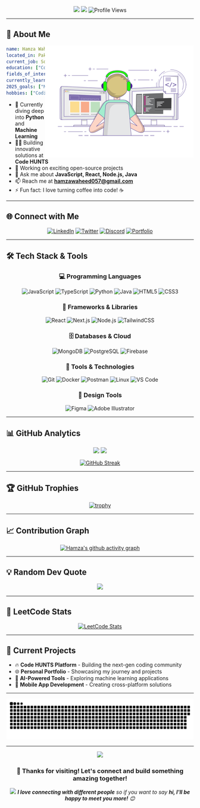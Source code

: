 <div align="center">
  
<!-- Header Animation -->
<img src="https://capsule-render.vercel.app/api?type=waving&color=gradient&customColorList=6,11,20&height=180&section=header&text=Hamza%20Waheed&fontSize=42&fontColor=fff&animation=twinkling&fontAlignY=32&desc=Software%20Engineer%20%7C%20CEO%20at%20Code%20HUNTS&descAlignY=51&descAlign=50"/>

<!-- Typing Animation -->
<img src="https://readme-typing-svg.herokuapp.com/?lines=Full-Stack+Developer;Software+Engineer;CEO+at+Code+HUNTS;Open+Source+Enthusiast;Problem+Solver&font=Fira%20Code&center=true&width=440&height=45&color=F75C7E&vCenter=true&pause=1000&size=22" />

<!-- Profile Views Counter -->
<img src="https://komarev.com/ghpvc/?username=hmzi67&label=Profile%20Views&color=brightgreen&style=flat-square" alt="Profile Views" />

</div>

---

## 🚀 About Me

<img align="right" alt="Coding" width="400" src="https://raw.githubusercontent.com/devSouvik/devSouvik/master/gif3.gif">

```yaml
name: Hamza Waheed
located_in: Pakistan
current_job: Software Engineer & CEO at Code HUNTS
education: ["Computer Science", "Software Engineering"]
fields_of_interests: ["Web Development", "Mobile Apps", "AI/ML", "Open Source"]
currently_learning: ["Python", "Machine Learning", "Cloud Technologies"]
2025_goals: ["Master Python", "Contribute to Open Source", "Build Amazing Projects"]
hobbies: ["Coding", "Gaming", "Reading Tech Blogs", "Community Building"]
```

- 🌱 Currently diving deep into **Python** and **Machine Learning**
- 👨‍💻 Building innovative solutions at **Code HUNTS**
- 🔭 Working on exciting open-source projects
- 💬 Ask me about **JavaScript, React, Node.js, Java**
- 📫 Reach me at **hamzawaheed057@gmail.com**
- ⚡ Fun fact: I love turning coffee into code! ☕

---

## 🌐 Connect with Me

<div align="center">

[![LinkedIn](https://img.shields.io/badge/LinkedIn-0077B5?style=for-the-badge&logo=linkedin&logoColor=white)](https://www.linkedin.com/in/hmzi67)
[![Twitter](https://img.shields.io/badge/Twitter-1DA1F2?style=for-the-badge&logo=twitter&logoColor=white)](https://twitter.com/hmzi67)
[![Discord](https://img.shields.io/badge/Discord-7289DA?style=for-the-badge&logo=discord&logoColor=white)](https://discord.gg/codehunts)
[![Portfolio](https://img.shields.io/badge/Portfolio-FF5722?style=for-the-badge&logo=google-chrome&logoColor=white)](https://hmzi67.github.io)

</div>

---

## 🛠️ Tech Stack & Tools

<div align="center">

### 💻 Programming Languages
![JavaScript](https://img.shields.io/badge/-JavaScript-F7DF1E?style=flat-square&logo=javascript&logoColor=black)
![TypeScript](https://img.shields.io/badge/-TypeScript-3178C6?style=flat-square&logo=typescript&logoColor=white)
![Python](https://img.shields.io/badge/-Python-3776AB?style=flat-square&logo=python&logoColor=white)
![Java](https://img.shields.io/badge/-Java-007396?style=flat-square&logo=java&logoColor=white)
![HTML5](https://img.shields.io/badge/-HTML5-E34F26?style=flat-square&logo=html5&logoColor=white)
![CSS3](https://img.shields.io/badge/-CSS3-1572B6?style=flat-square&logo=css3&logoColor=white)

### 🚀 Frameworks & Libraries
![React](https://img.shields.io/badge/-React-61DAFB?style=flat-square&logo=react&logoColor=black)
![Next.js](https://img.shields.io/badge/-Next.js-000000?style=flat-square&logo=next.js&logoColor=white)
![Node.js](https://img.shields.io/badge/-Node.js-339933?style=flat-square&logo=node.js&logoColor=white)
![TailwindCSS](https://img.shields.io/badge/-TailwindCSS-38B2AC?style=flat-square&logo=tailwind-css&logoColor=white)

### 🗄️ Databases & Cloud
![MongoDB](https://img.shields.io/badge/-MongoDB-47A248?style=flat-square&logo=mongodb&logoColor=white)
![PostgreSQL](https://img.shields.io/badge/-PostgreSQL-336791?style=flat-square&logo=postgresql&logoColor=white)
![Firebase](https://img.shields.io/badge/-Firebase-FFCA28?style=flat-square&logo=firebase&logoColor=black)

### 🔧 Tools & Technologies
![Git](https://img.shields.io/badge/-Git-F05032?style=flat-square&logo=git&logoColor=white)
![Docker](https://img.shields.io/badge/-Docker-2496ED?style=flat-square&logo=docker&logoColor=white)
![Postman](https://img.shields.io/badge/-Postman-FF6C37?style=flat-square&logo=postman&logoColor=white)
![Linux](https://img.shields.io/badge/-Linux-FCC624?style=flat-square&logo=linux&logoColor=black)
![VS Code](https://img.shields.io/badge/-VS%20Code-007ACC?style=flat-square&logo=visual-studio-code&logoColor=white)

### 🎨 Design Tools
![Figma](https://img.shields.io/badge/-Figma-F24E1E?style=flat-square&logo=figma&logoColor=white)
![Adobe Illustrator](https://img.shields.io/badge/-Illustrator-FF9A00?style=flat-square&logo=adobe-illustrator&logoColor=white)

</div>

---

## 📊 GitHub Analytics

<div align="center">
  
<img height="180em" src="https://github-readme-stats-eight-theta.vercel.app/api?username=hmzi67&show_icons=true&theme=algolia&include_all_commits=true&count_private=true"/>
<img height="180em" src="https://github-readme-stats-eight-theta.vercel.app/api/top-langs/?username=hmzi67&layout=compact&langs_count=8&theme=algolia"/>

</div>

<div align="center">
  
[![GitHub Streak](https://streak-stats.demolab.com/?user=hmzi67&theme=algolia)](https://git.io/streak-stats)

</div>

---

## 🏆 GitHub Trophies

<div align="center">
  
[![trophy](https://github-profile-trophy.vercel.app/?username=hmzi67&theme=algolia&column=7)](https://github.com/ryo-ma/github-profile-trophy)

</div>

---

## 📈 Contribution Graph

<div align="center">
  
[![Hamza's github activity graph](https://github-readme-activity-graph.vercel.app/graph?username=hmzi67&theme=react-dark)](https://github.com/ashutosh00710/github-readme-activity-graph)

</div>

---

## 💡 Random Dev Quote

<div align="center">

![](https://quotes-github-readme.vercel.app/api?type=horizontal&theme=radical)

</div>

---

## 🏅 LeetCode Stats

<div align="center">
  
[![LeetCode Stats](https://leetcode.card.workers.dev/hmzi67?theme=auto&font=baloo&extension=null&border=2&border_radius=8)](https://leetcode.com/hmzi67/)

</div>

---

## 🎯 Current Projects

- 🔥 **Code HUNTS Platform** - Building the next-gen coding community
- 🌐 **Personal Portfolio** - Showcasing my journey and projects
- 🤖 **AI-Powered Tools** - Exploring machine learning applications
- 📱 **Mobile App Development** - Creating cross-platform solutions

---

<div align="center">

<!-- Snake Animation -->
<picture>
 <img width="1000" src="assets/github-snake.svg" alt="snake"/>
</picture>


</div>

---

<div align="center">
  
<!-- Footer Animation -->
<img src="https://capsule-render.vercel.app/api?type=waving&color=gradient&customColorList=6,11,20&height=100&section=footer"/>

### 💖 Thanks for visiting! Let's connect and build something amazing together! 

<img src="https://media.giphy.com/media/LnQjpWaON8nhr21vNW/giphy.gif" width="60"> <em><b>I love connecting with different people</b> so if you want to say <b>hi, I'll be happy to meet you more!</b> 😊</em>

</div>
